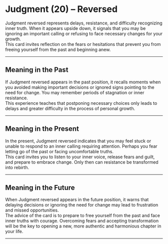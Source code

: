 # Judgment (20) – Reversed

Judgment reversed represents delays, resistance, and difficulty recognizing inner truth. When it appears upside down, it signals that you may be ignoring an important calling or refusing to face necessary changes for your growth.  
This card invites reflection on the fears or hesitations that prevent you from freeing yourself from the past and beginning anew.

---

## Meaning in the Past  
If Judgment reversed appears in the past position, it recalls moments when you avoided making important decisions or ignored signs pointing to the need for change. You may remember periods of stagnation or inner resistance.  
This experience teaches that postponing necessary choices only leads to delays and greater difficulty in the process of personal growth.

---

## Meaning in the Present  
In the present, Judgment reversed indicates that you may feel stuck or unable to respond to an inner calling requiring attention. Perhaps you fear letting go of the past or facing uncomfortable truths.  
This card invites you to listen to your inner voice, release fears and guilt, and prepare to embrace change. Only then can resistance be transformed into rebirth.

---

## Meaning in the Future  
When Judgment reversed appears in the future position, it warns that delaying decisions or ignoring the need for change may lead to frustration and missed opportunities.  
The advice of the card is to prepare to free yourself from the past and face inner truths with courage. Overcoming fears and accepting transformation will be the key to opening a new, more authentic and harmonious chapter in your life.

---
